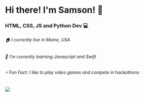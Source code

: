 # Hi there! I'm Samson! 👋
### HTML, CSS, JS and Python Dev 💻

###### 🏠 I currently live in Maine, USA
###### 🌱 I’m currently learning Javascript and Swift
###### ⚡ Fun Fact: I like to play video games and compete in hackathons 
##
##
![](https://github-readme-stats.vercel.app/api/top-langs/?username=scournane&text_color=ffffff&icon_color=61dafb&bg_color=20232a&langs_count=10&layout=compact&border_co![](https://komarev.com/ghpvc/?username=your-github-username)lor=61dafb&hide_border=true&hide=roff%22 )
